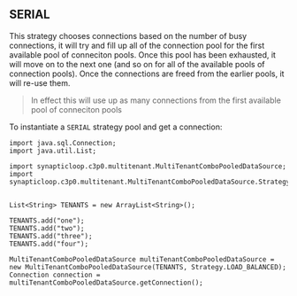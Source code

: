 
## SERIAL

This strategy chooses connections based on the number of busy connections, it will try and fill up all of the connection pool for the first available pool of conneciton pools.  Once this pool has been exhausted, it will move on to the next one (and so on for all of the available pools of connection pools).  Once the connections are freed from the earlier pools, it will re-use them.

> In effect this will use up as many connections from the first available pool of conneciton pools

To instantiate a `SERIAL` strategy pool and get a connection:

```
import java.sql.Connection;
import java.util.List;

import synapticloop.c3p0.multitenant.MultiTenantComboPooledDataSource;
import synapticloop.c3p0.multitenant.MultiTenantComboPooledDataSource.Strategy;


List<String> TENANTS = new ArrayList<String>();

TENANTS.add("one");
TENANTS.add("two");
TENANTS.add("three");
TENANTS.add("four");

MultiTenantComboPooledDataSource multiTenantComboPooledDataSource = new MultiTenantComboPooledDataSource(TENANTS, Strategy.LOAD_BALANCED);
Connection connection = multiTenantComboPooledDataSource.getConnection();
```


